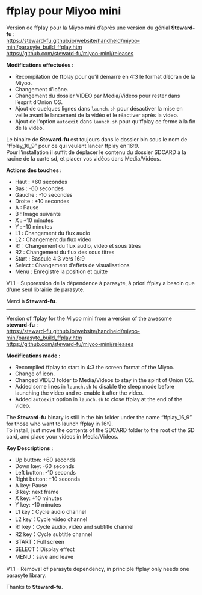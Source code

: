 <h1 class="code-line" data-line-start=0 data-line-end=1 ><a id="ffplay_pour_Miyoo_mini_0"></a>ffplay pour Miyoo mini</h1>
<p class="has-line-data" data-line-start="1" data-line-end="4">Version de ffplay pour la Miyoo mini d’après une version du génial <strong>Steward-fu</strong> :<br>
<a href="https://steward-fu.github.io/website/handheld/miyoo-mini/parasyte_build_ffplay.htm">https://steward-fu.github.io/website/handheld/miyoo-mini/parasyte_build_ffplay.htm</a><br>
<a href="https://github.com/steward-fu/miyoo-mini/releases">https://github.com/steward-fu/miyoo-mini/releases</a></p>
<p class="has-line-data" data-line-start="5" data-line-end="6"><strong>Modifications effectuées :</strong></p>
<ul>
<li class="has-line-data" data-line-start="6" data-line-end="7">Recompilation de ffplay pour qu’il démarre en 4:3 le format d’écran de la Miyoo.</li>
<li class="has-line-data" data-line-start="7" data-line-end="8">Changement d’icône.</li>
<li class="has-line-data" data-line-start="8" data-line-end="9">Changement du dossier VIDEO par Media/Videos pour rester dans l’esprit d’Onion OS.</li>
<li class="has-line-data" data-line-start="9" data-line-end="10">Ajout de quelques lignes dans <code>launch.sh</code> pour désactiver la mise en veille avant le lancement de la vidéo et le réactiver après la video.</li>
<li class="has-line-data" data-line-start="10" data-line-end="12">Ajout de l’option <code>autoexit</code> dans <code>launch.sh</code> pour qu’ffplay ce ferme à la fin de la vidéo.</li>
</ul>
<p class="has-line-data" data-line-start="12" data-line-end="14">Le binaire de <strong>Steward-fu</strong> est toujours dans le dossier bin sous le nom de “ffplay_16_9” pour ce qui veulent lancer ffplay en 16:9.<br>
Pour l’installation il suffit de déplacer le contenu du dossier SDCARD à la racine de la carte sd, et placer vos vidéos dans Media/Vidéos.</p>
<p class="has-line-data" data-line-start="15" data-line-end="16"><strong>Actions des touches :</strong></p>
<ul>
<li class="has-line-data" data-line-start="16" data-line-end="17">Haut : +60 secondes</li>
<li class="has-line-data" data-line-start="17" data-line-end="18">Bas : -60 secondes</li>
<li class="has-line-data" data-line-start="18" data-line-end="19">Gauche : -10 secondes</li>
<li class="has-line-data" data-line-start="19" data-line-end="20">Droite : +10 secondes</li>
<li class="has-line-data" data-line-start="20" data-line-end="21">A : Pause</li>
<li class="has-line-data" data-line-start="21" data-line-end="22">B : Image suivante</li>
<li class="has-line-data" data-line-start="22" data-line-end="23">X : +10 minutes</li>
<li class="has-line-data" data-line-start="23" data-line-end="24">Y : -10 minutes</li>
<li class="has-line-data" data-line-start="24" data-line-end="25">L1 : Changement du flux audio</li>
<li class="has-line-data" data-line-start="25" data-line-end="26">L2 : Changement du flux video</li>
<li class="has-line-data" data-line-start="26" data-line-end="27">R1 : Changement du flux audio, video et sous titres</li>
<li class="has-line-data" data-line-start="27" data-line-end="28">R2 : Changement du flux des sous titres</li>
<li class="has-line-data" data-line-start="28" data-line-end="29">Start : Bascule 4:3 vers 16:9</li>
<li class="has-line-data" data-line-start="29" data-line-end="30">Select : Changement d’effets de visualisations</li>
<li class="has-line-data" data-line-start="30" data-line-end="32">Menu : Enregistre la position et quitte</li>
</ul>
<p class="has-line-data" data-line-start="32" data-line-end="33">V1.1 - Suppression de la dépendence à parasyte, à priori ffplay a besoin que d'une seul librairie de parasyte.</p>
<p class="has-line-data" data-line-start="33" data-line-end="34">Merci à <strong>Steward-fu</strong>.</p>
<hr>
<p class="has-line-data" data-line-start="36" data-line-end="39">Version of ffplay for the Miyoo mini from a version of the awesome <strong>steward-fu</strong> :<br>
<a href="https://steward-fu.github.io/website/handheld/miyoo-mini/parasyte_build_ffplay.htm">https://steward-fu.github.io/website/handheld/miyoo-mini/parasyte_build_ffplay.htm</a><br>
<a href="https://github.com/steward-fu/miyoo-mini/releases">https://github.com/steward-fu/miyoo-mini/releases</a></p>
<p class="has-line-data" data-line-start="40" data-line-end="41"><strong>Modifications made :</strong></p>
<ul>
<li class="has-line-data" data-line-start="41" data-line-end="42">Recompiled ffplay to start in 4:3 the screen format of the Miyoo.</li>
<li class="has-line-data" data-line-start="42" data-line-end="43">Change of icon.</li>
<li class="has-line-data" data-line-start="43" data-line-end="44">Changed VIDEO folder to Media/Videos to stay in the spirit of Onion OS.</li>
<li class="has-line-data" data-line-start="44" data-line-end="45">Added some lines in <code>launch.sh</code> to disable the sleep mode before launching the video and re-enable it after the video.</li>
<li class="has-line-data" data-line-start="45" data-line-end="47">Added <code>autoexit</code> option in <code>launch.sh</code> to close ffplay at the end of the video.</li>
</ul>
<p class="has-line-data" data-line-start="47" data-line-end="49">The <strong>Steward-fu</strong> binary is still in the bin folder under the name “ffplay_16_9” for those who want to launch ffplay in 16:9.<br>
To install, just move the contents of the SDCARD folder to the root of the SD card, and place your videos in Media/Videos.</p>
<p class="has-line-data" data-line-start="50" data-line-end="51"><strong>Key Descriptions :</strong></p>
<ul>
<li class="has-line-data" data-line-start="51" data-line-end="52">Up button: +60 seconds</li>
<li class="has-line-data" data-line-start="52" data-line-end="53">Down key: -60 seconds</li>
<li class="has-line-data" data-line-start="53" data-line-end="54">Left button: -10 seconds</li>
<li class="has-line-data" data-line-start="54" data-line-end="55">Right button: +10 seconds</li>
<li class="has-line-data" data-line-start="55" data-line-end="56">A key: Pause</li>
<li class="has-line-data" data-line-start="56" data-line-end="57">B key: next frame</li>
<li class="has-line-data" data-line-start="57" data-line-end="58">X key: +10 minutes</li>
<li class="has-line-data" data-line-start="58" data-line-end="59">Y key: -10 minutes</li>
<li class="has-line-data" data-line-start="59" data-line-end="60">L1 key：Cycle audio channel</li>
<li class="has-line-data" data-line-start="60" data-line-end="61">L2 key：Cycle video channel</li>
<li class="has-line-data" data-line-start="61" data-line-end="62">R1 key：Cycle audio, video and subtitle channel</li>
<li class="has-line-data" data-line-start="62" data-line-end="63">R2 key：Cycle subtitle channel</li>
<li class="has-line-data" data-line-start="63" data-line-end="64">START：Full screen</li>
<li class="has-line-data" data-line-start="64" data-line-end="65">SELECT：Display effect</li>
<li class="has-line-data" data-line-start="65" data-line-end="67">MENU：save and leave</li>
</ul>
<p class="has-line-data" data-line-start="67" data-line-end="68">V1.1 - Removal of parasyte dependency, in principle ffplay only needs one parasyte library.</p>
<p class="has-line-data" data-line-start="68" data-line-end="69">Thanks to <strong>Steward-fu</strong>.</p>
